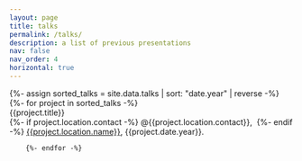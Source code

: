 ```yaml
---
layout: page
title: talks
permalink: /talks/
description: a list of previous presentations
nav: false
nav_order: 4
horizontal: true
---
```


<div class="students">
        {%- assign sorted_talks = site.data.talks | sort: "date.year" | reverse -%}
        {%- for project in sorted_talks -%}
                <div class="project">
                    <div class="row">
                        <div class="col-sm-12">
                                <!-- <a href="{{project.pdf}}"> -->
                                    <div class="title">{{project.title}}</div>
                                <!-- </a> -->
                                {%- if project.location.contact -%}
                                    @{{project.location.contact}},&nbsp;
                                {%- endif -%}
                                <a href="{{project.location.link}}">{{project.location.name}}</a>, 
                                {{project.date.year}}.
                        </div>
                    </div>
                </div>

        {%- endfor -%}

</div>
